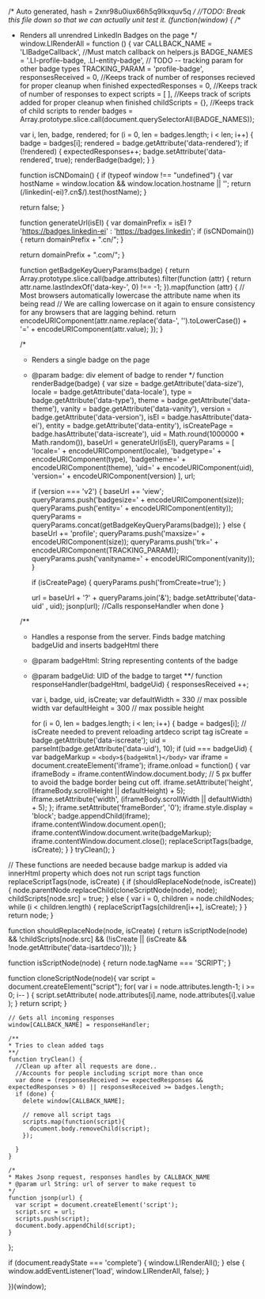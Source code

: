 
/* Auto generated, hash = 2xnr98u0iux66h5q9lkxquv5q */
//TODO: Break this file down so that we can actually unit test it.
(function(window) {
  /**
  * Renders all unrendred LinkedIn Badges on the page
  */
  window.LIRenderAll = function () {
    var CALLBACK_NAME     = 'LIBadgeCallback', //Must match callback on helpers.js
        BADGE_NAMES       = '.LI-profile-badge, .LI-entity-badge',
        // TODO -- tracking param for other badge types
        TRACKING_PARAM    = 'profile-badge',
        responsesReceived = 0, //Keeps track of number of responses recieved for proper cleanup when finished
        expectedResponses = 0, //Keeps track of number of responses to expect
        scripts           = [ ], //Keeps track of scripts added for proper cleanup when finished
        childScripts      = {}, //Keeps track of child scripts to render
        badges            = Array.prototype.slice.call(document.querySelectorAll(BADGE_NAMES));

    var i, len, badge, rendered;
    for (i = 0, len = badges.length;  i < len; i++) {
      badge    = badges[i];
      rendered =  badge.getAttribute('data-rendered');
      if (!rendered) {
        expectedResponses++;
        badge.setAttribute('data-rendered', true);
        renderBadge(badge);
      }
    }

    function isCNDomain() {
      if (typeof window !== "undefined") {
        var hostName = window.location && window.location.hostname ||  '';
        return (/linkedin(-ei)?.cn$/).test(hostName);
      }

      return false;
    }

    function generateUrl(isEI) {
      var domainPrefix = isEI ? 'https://badges.linkedin-ei' : 'https://badges.linkedin';
      if (isCNDomain()) {
        return domainPrefix + ".cn/";
      }

      return domainPrefix + ".com/";
    }

    function getBadgeKeyQueryParams(badge) {
      return Array.prototype.slice.call(badge.attributes).filter(function (attr) {
        return attr.name.lastIndexOf('data-key-', 0) !== -1;
      }).map(function (attr) {
        // Most browsers automatically lowercase the attribute name when its being read
        // We are calling lowercase on it again to ensure consistency for any browsers that are lagging behind.
        return encodeURIComponent(attr.name.replace('data-', '').toLowerCase()) + '=' + encodeURIComponent(attr.value);
      });
    }

    /*
    * Renders a single badge on the page
    * @param badge: div element of badge to render
    */
    function renderBadge(badge) {
      var size       = badge.getAttribute('data-size'),
          locale     = badge.getAttribute('data-locale'),
          type       = badge.getAttribute('data-type'),
          theme      = badge.getAttribute('data-theme'),
          vanity     = badge.getAttribute('data-vanity'),
          version    = badge.getAttribute('data-version'),
          isEI       = badge.hasAttribute('data-ei'),
          entity     = badge.getAttribute('data-entity'),
          isCreatePage = badge.hasAttribute('data-iscreate'),
          uid        = Math.round(1000000 * Math.random()),
          baseUrl = generateUrl(isEI),
          queryParams = [
            'locale=' + encodeURIComponent(locale),
            'badgetype=' + encodeURIComponent(type),
            'badgetheme=' + encodeURIComponent(theme),
            'uid=' + encodeURIComponent(uid),
            'version=' + encodeURIComponent(version)
          ],
          url;

      if (version === 'v2') {
        baseUrl += 'view';
        queryParams.push('badgesize=' + encodeURIComponent(size));
        queryParams.push('entity=' + encodeURIComponent(entity));
        queryParams = queryParams.concat(getBadgeKeyQueryParams(badge));
      } else {
        baseUrl += 'profile';
        queryParams.push('maxsize=' + encodeURIComponent(size));
        queryParams.push('trk=' + encodeURIComponent(TRACKING_PARAM));
        queryParams.push('vanityname=' + encodeURIComponent(vanity));
      }

      if (isCreatePage) {
        queryParams.push('fromCreate=true');
      }

      url = baseUrl + '?' + queryParams.join('&');
      badge.setAttribute('data-uid' , uid);
      jsonp(url); //Calls responseHandler when done
    }

    /**
    * Handles a response from the server. Finds badge matching badgeUid and inserts badgeHtml there
    * @param badgeHtml: String representing contents of the badge
    * @param badgeUid: UID of the badge to target
    **/
    function responseHandler(badgeHtml, badgeUid) {
      responsesReceived ++;

      var i, badge, uid, isCreate;
      var defaultWidth = 330 // max possible width
      var defaultHeight = 300 // max possible height

      for (i = 0, len = badges.length; i < len; i++) {
        badge = badges[i];
        // isCreate needed to prevent reloading artdeco script tag
        isCreate = badge.getAttribute('data-iscreate');
        uid   = parseInt(badge.getAttribute('data-uid'), 10);
        if (uid === badgeUid) {
          var badgeMarkup = `<body>${badgeHtml}</body>`
          var iframe = document.createElement('iframe');
          iframe.onload = function() {
            var iframeBody = iframe.contentWindow.document.body;
            // 5 px buffer to avoid the badge border being cut off.
            iframe.setAttribute('height', (iframeBody.scrollHeight || defaultHeight) + 5);
            iframe.setAttribute('width', (iframeBody.scrollWidth || defaultWidth) + 5);
          };
          iframe.setAttribute('frameBorder', '0');
          iframe.style.display = 'block';
          badge.appendChild(iframe);
          iframe.contentWindow.document.open();
          iframe.contentWindow.document.write(badgeMarkup);
          iframe.contentWindow.document.close();
          replaceScriptTags(badge, isCreate);
        }
      }
      tryClean();
    }

  // These functions are needed because badge markup is added via innerHtml property which does not run script tags
  function replaceScriptTags(node, isCreate) {
    if (shouldReplaceNode(node, isCreate)) {
      node.parentNode.replaceChild(cloneScriptNode(node), node);
      childScripts[node.src] = true;
    } else {
      var i = 0,
          children = node.childNodes;
      while (i < children.length) {
        replaceScriptTags(children[i++], isCreate);
      }
    }
    return node;
  }

  function shouldReplaceNode(node, isCreate) {
    return isScriptNode(node) && !childScripts[node.src] && (!isCreate || (isCreate && !node.getAttribute('data-isartdeco')));
  }

  function isScriptNode(node) {
    return node.tagName === 'SCRIPT';
  }

  function cloneScriptNode(node){
    var script  = document.createElement("script");
    for( var i = node.attributes.length-1; i >= 0; i-- ) {
      script.setAttribute( node.attributes[i].name, node.attributes[i].value );
    }
    return script;
  }

    // Gets all incoming responses
    window[CALLBACK_NAME] = responseHandler;

    /**
    * Tries to clean added tags
    **/
    function tryClean() {
      //Clean up after all requests are done..
      //Accounts for people including script more than once
      var done = (responsesReceived >= expectedResponses && expectedResponses > 0) || responsesReceived >= badges.length;
      if (done) {
        delete window[CALLBACK_NAME];

        // remove all script tags
        scripts.map(function(script){
          document.body.removeChild(script);
        });

      }
    }

    /*
    * Makes Jsonp request, responses handles by CALLBACK_NAME
    * @param url String: url of server to make request to
    */
    function jsonp(url) {
      var script = document.createElement('script');
      script.src = url;
      scripts.push(script);
      document.body.appendChild(script);
    }
  };

  if (document.readyState === 'complete') {
    window.LIRenderAll();
  } else {
    window.addEventListener('load', window.LIRenderAll, false);
  }

})(window);
